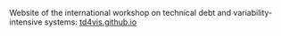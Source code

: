 Website of the international workshop on technical debt and variability-intensive systems: [td4vis.github.io](https://td4vis.github.io)
